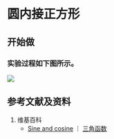 # 圆内接正方形

## 开始做

### 实验过程如下图所示。

![](/images/欧几里得几何/三角学/正弦表/圆内接正方形/1a1.jpg)

## 参考文献及资料

1. 维基百科
	- [Sine and cosine](https://en.wikipedia.org/wiki/Sine) ｜ [三角函数](https://en.wikipedia.org/wiki/三角函数)




